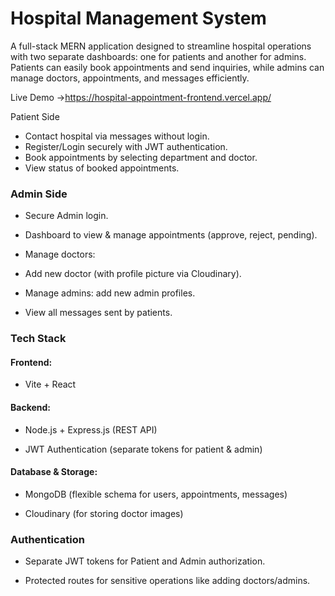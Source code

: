 # Hospital Management System

A full-stack MERN application designed to streamline hospital operations with two separate dashboards: one for patients and another for admins. Patients can easily book appointments and send inquiries, while admins can manage doctors, appointments, and messages efficiently.

Live Demo →https://hospital-appointment-frontend.vercel.app/

Patient Side

  - Contact hospital via messages without login.
  - Register/Login securely with JWT authentication.
  - Book appointments by selecting department and doctor.
  - View status of booked appointments.


### Admin Side

- Secure Admin login.

- Dashboard to view & manage appointments (approve, reject, pending).

- Manage doctors:

- Add new doctor (with profile picture via Cloudinary).

- Manage admins: add new admin profiles.

- View all messages sent by patients.

### Tech Stack

#### Frontend:

- Vite + React

#### Backend:

- Node.js + Express.js (REST API)

- JWT Authentication (separate tokens for patient & admin)

#### Database & Storage:

- MongoDB (flexible schema for users, appointments, messages)

- Cloudinary (for storing doctor images)

### Authentication

- Separate JWT tokens for Patient and Admin authorization.

- Protected routes for sensitive operations like adding doctors/admins.


